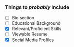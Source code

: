 ### Things to *probably* Include

- [ ] Bio section
- [ ] Educational Background
- [x] Relevant/Proficient Skills
- [ ] Viewable Resume
- [x] Social Media Profiles
